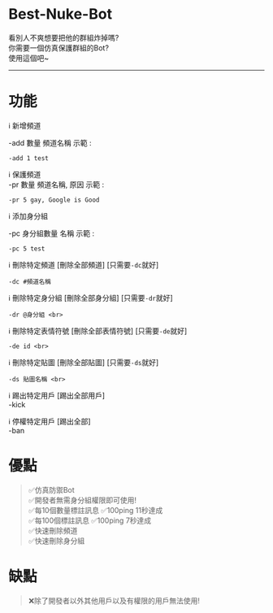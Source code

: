 # Best-Nuke-Bot
看別人不爽想要把他的群組炸掉嗎? <br>
你需要一個仿真保護群組的Bot? <br>
使用這個吧~ <br>

<hr>

# 功能

ℹ️ 新增頻道 <br>

-add 數量 頻道名稱 示範 : 
```
-add 1 test
```
ℹ️ 保護頻道 <br>
-pr 數量 頻道名稱, 原因 示範 : 
```
-pr 5 gay, Google is Good
```
ℹ️ 添加身分組 <br>

-pc 身分組數量 名稱 示範 : 
```
-pc 5 test
```
ℹ️ 刪除特定頻道 [刪除全部頻道] [只需要`-dc`就好]<br>
```
-dc #頻道名稱  
```
ℹ️ 刪除特定身分組 [刪除全部身分組] [只需要`-dr`就好] <br>
```
-dr @身分組 <br>
```
ℹ️ 刪除特定表情符號 [刪除全部表情符號] [只需要`-de`就好] <br>
```
-de id <br>
```
ℹ️ 刪除特定貼圖 [刪除全部貼圖] [只需要`-ds`就好] <br>
```
-ds 貼圖名稱 <br>
```
ℹ️ 踢出特定用戶 [踢出全部用戶] <br>
-kick <br>

ℹ️ 停權特定用戶 [踢出全部] <br>
-ban <br>
# 優點
> ✅仿真防禦Bot <br>
> ✅開發者無需身分組權限即可使用! <br>
> ✅每10個數量標註訊息 ✅100ping 11秒達成 <br>
> ✅每100個標註訊息    ✅100ping 7秒達成 <br>
> ✅快速刪除頻道 <br>
> ✅快速刪除身分組 <br>

# 缺點
> ❌除了開發者以外其他用戶以及有權限的用戶無法使用!

